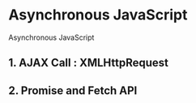 # Asynchronous JavaScript
Asynchronous JavaScript

## 1. AJAX Call : XMLHttpRequest

## 2. Promise and Fetch API
